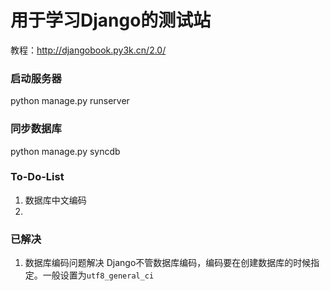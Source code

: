 # 用于学习Django的测试站

教程：<http://djangobook.py3k.cn/2.0/>

### 启动服务器

  python manage.py runserver

### 同步数据库

  python manage.py syncdb

### To-Do-List
1. 数据库中文编码
2.

### 已解决
1. 数据库编码问题解决
Django不管数据库编码，编码要在创建数据库的时候指定。一般设置为`utf8_general_ci`

